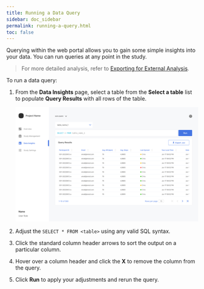 ```yaml
---
title: Running a Data Query
sidebar: doc_sidebar
permalink: running-a-query.html
toc: false
---
```


Querying within the web portal allows you to gain some simple insights into your data. You can run queries at any point in the study.

> For more detailed analysis, refer to [Exporting for External Analysis](exporting-data.md).

To run a data query:

1. From the **Data Insights** page, select a table from the **Select a table** list to populate **Query Results** with all rows of the table.

   ![running-a-query](../../../images/running-a-query.png)

2. Adjust the `SELECT * FROM <table>` using any valid SQL syntax.

3. Click the standard column header arrows to sort the output on a particular column.

4. Hover over a column header and click the **X** to remove the column from the query.

5. Click **Run** to apply your adjustments and rerun the query.